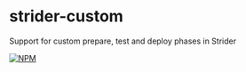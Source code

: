 # strider-custom

Support for custom prepare, test and deploy phases in Strider

[![NPM](https://nodei.co/npm/strider-custom.png?downloads=true&stars=true)](https://nodei.co/npm/strider-custom/)
